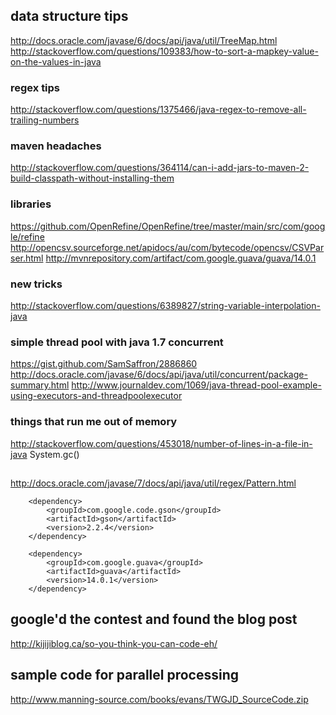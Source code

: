 
## data structure tips
http://docs.oracle.com/javase/6/docs/api/java/util/TreeMap.html
http://stackoverflow.com/questions/109383/how-to-sort-a-mapkey-value-on-the-values-in-java

### regex tips
http://stackoverflow.com/questions/1375466/java-regex-to-remove-all-trailing-numbers

### maven headaches
http://stackoverflow.com/questions/364114/can-i-add-jars-to-maven-2-build-classpath-without-installing-them

### libraries
https://github.com/OpenRefine/OpenRefine/tree/master/main/src/com/google/refine
http://opencsv.sourceforge.net/apidocs/au/com/bytecode/opencsv/CSVParser.html
http://mvnrepository.com/artifact/com.google.guava/guava/14.0.1

### new tricks
http://stackoverflow.com/questions/6389827/string-variable-interpolation-java

### simple thread pool with java 1.7 concurrent
https://gist.github.com/SamSaffron/2886860
http://docs.oracle.com/javase/6/docs/api/java/util/concurrent/package-summary.html
http://www.journaldev.com/1069/java-thread-pool-example-using-executors-and-threadpoolexecutor

### things that run me out of memory
http://stackoverflow.com/questions/453018/number-of-lines-in-a-file-in-java
System.gc()


##
http://docs.oracle.com/javase/7/docs/api/java/util/regex/Pattern.html



        <dependency>
            <groupId>com.google.code.gson</groupId>
            <artifactId>gson</artifactId>
            <version>2.2.4</version>
        </dependency>

        <dependency>
            <groupId>com.google.guava</groupId>
            <artifactId>guava</artifactId>
            <version>14.0.1</version>
        </dependency>

 ## google'd the contest and found the blog post
 http://kijijiblog.ca/so-you-think-you-can-code-eh/


## sample code for parallel processing
http://www.manning-source.com/books/evans/TWGJD_SourceCode.zip
